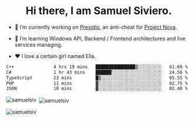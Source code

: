 <h1 align="center">Hi there, I am Samuel Siviero.</h1>

- 🔭 I’m currently working on [Presidio](https://presidio.ac), an anti-cheat for [Project Nova](https://discord.gg/novafn).

- 🌱 I’m learning Windows API, Backend / Frontend architectures and live services managing.

- ❤️ I love a certain girl named Ella.

<!--START_SECTION:waka-->

```txt
C++               4 hrs 19 mins   ███████████████▒░░░░░░░░░   61.69 %
C#                1 hr 43 mins    ██████░░░░░░░░░░░░░░░░░░░   24.56 %
TypeScript        23 mins         █▒░░░░░░░░░░░░░░░░░░░░░░░   05.55 %
PHP               11 mins         ▓░░░░░░░░░░░░░░░░░░░░░░░░   02.75 %
JSON              10 mins         ▓░░░░░░░░░░░░░░░░░░░░░░░░   02.40 %
```

<!--END_SECTION:waka-->

<p><img align="left" src="https://github-readme-stats.vercel.app/api/top-langs?username=samuelsiv&show_icons=true&locale=en&layout=compact&theme=radical" alt="samuelsiv" /></p>

<p>&nbsp;<img align="center" src="https://github-readme-stats.vercel.app/api?username=samuelsiv&show_icons=true&locale=en&theme=radical" alt="samuelsiv" /></p>
<p align="left"> <img src="https://komarev.com/ghpvc/?username=samuelsiv&label=Profile%20views&color=0e75b6&style=flat" alt="samuelsiv" /> </p>

